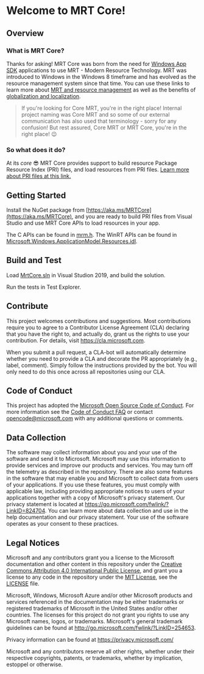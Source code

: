 # Welcome to MRT Core!

## Overview

### What is MRT Core?
Thanks for asking! MRT Core was born from the need for [Windows App SDK](https://aka.ms/windowsappsdk) applications to use MRT - Modern Resource Technology. MRT was introduced to Windows in the Windows 8 timeframe and has evolved as the resource management system since that time. You can use these links to learn more about [MRT and resource management](https://docs.microsoft.com/windows/uwp/app-resources/resource-management-system) as well as the benefits of [globalization and localization](https://docs.microsoft.com/windows/uwp/design/globalizing/globalizing-portal).

> If you're looking for Core MRT, you're in the right place! Internal project naming was Core MRT and so some of our external communication has also used that terminology - sorry for any confusion! But rest assured, Core MRT or MRT Core, you're in the right place! 😉

### So what does it do?
At its *core* 😎 MRT Core provides support to build resource Package Resource Index (PRI) files, and load resources from PRI files. [Learn more about PRI files at this link.](https://docs.microsoft.com/windows/uwp/app-resources/resource-management-system)

## Getting Started
Install the NuGet package from [https://aka.ms/MRTCore](https://aka.ms/MRTCore), and you are ready to build PRI files from Visual Studio
and use MRT Core APIs to load resources in your app.

The C APIs can be found in [mrm.h](mrt/Core/src/MRM.h). The WinRT APIs can be found in [Microsoft.Windows.ApplicationModel.Resources.idl](mrt/Microsoft.Windows.ApplicationModel.Resources/src/Microsoft.Windows.ApplicationModel.Resources.idl).

## Build and Test
Load [MrtCore.sln](mrt/MrtCore.sln) in Visual Studion 2019, and build the solution.

Run the tests in Test Explorer.

## Contribute

This project welcomes contributions and suggestions. Most contributions require you to
agree to a Contributor License Agreement (CLA) declaring that you have the right to,
and actually do, grant us the rights to use your contribution. For details, visit
https://cla.microsoft.com.

When you submit a pull request, a CLA-bot will automatically determine whether you need
to provide a CLA and decorate the PR appropriately (e.g., label, comment). Simply follow the
instructions provided by the bot. You will only need to do this once across all repositories using our CLA.

## Code of Conduct

This project has adopted the [Microsoft Open Source Code of Conduct](https://opensource.microsoft.com/codeofconduct/).
For more information see the [Code of Conduct FAQ](https://opensource.microsoft.com/codeofconduct/faq/) or
contact [opencode@microsoft.com](mailto:opencode@microsoft.com) with any additional questions or comments.

## Data Collection

The software may collect information about you and your use of the software and send it
to Microsoft. Microsoft may use this information to provide services and improve our
products and services. You may turn off the telemetry as described in the repository.
There are also some features in the software that may enable you and Microsoft to collect
data from users of your applications. If you use these features, you must comply with
applicable law, including providing appropriate notices to users of your applications
together with a copy of Microsoft's privacy statement. Our privacy statement is located
at https://go.microsoft.com/fwlink/?LinkID=824704. You can learn more about data collection
and use in the help documentation and our privacy statement. Your use of the software
operates as your consent to these practices.

## Legal Notices

Microsoft and any contributors grant you a license to the Microsoft documentation and other content
in this repository under the [Creative Commons Attribution 4.0 International Public License](https://creativecommons.org/licenses/by/4.0/legalcode),
 and grant you a license to any code in the repository under the [MIT License](https://opensource.org/licenses/MIT), see the
[LICENSE](../../LICENSE) file.

Microsoft, Windows, Microsoft Azure and/or other Microsoft products and services referenced in the documentation
may be either trademarks or registered trademarks of Microsoft in the United States and/or other countries.
The licenses for this project do not grant you rights to use any Microsoft names, logos, or trademarks.
Microsoft's general trademark guidelines can be found at http://go.microsoft.com/fwlink/?LinkID=254653.

Privacy information can be found at https://privacy.microsoft.com/

Microsoft and any contributors reserve all other rights, whether under their respective copyrights, patents,
or trademarks, whether by implication, estoppel or otherwise.
